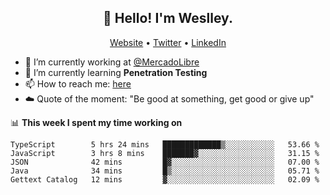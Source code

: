 <h2 align="center">👋 Hello! I'm Weslley.</h2>
<p align="center">
  <a href="http://weslleyneri.com.br">Website</a> •
  <a href="https://twitter.com/Weslley_Neri">Twitter</a> •
  <a href="https://www.linkedin.com/in/weslley-neri-3658908b">LinkedIn</a>
</p>


- 🔭 I’m currently working at [@MercadoLibre](https://github.com/mercadolibre)
- 🌱 I’m currently learning **Penetration Testing**
- 📫 How to reach me: [here](mailto:weslley39@gmail.com)
- ☁️ Quote of the moment: "Be good at something, get good or give up"

📊 **This week I spent my time working on**
<!--START_SECTION:waka-->
```text
TypeScript        5 hrs 24 mins   █████████████▒░░░░░░░░░░░   53.66 % 
JavaScript        3 hrs 8 mins    ███████▓░░░░░░░░░░░░░░░░░   31.15 % 
JSON              42 mins         █▓░░░░░░░░░░░░░░░░░░░░░░░   07.00 % 
Java              34 mins         █▒░░░░░░░░░░░░░░░░░░░░░░░   05.71 % 
Gettext Catalog   12 mins         ▓░░░░░░░░░░░░░░░░░░░░░░░░   02.09 % 
```
<!--END_SECTION:waka-->

<!-- Inspired by https://github.com/gruselhaus/gruselhaus -->